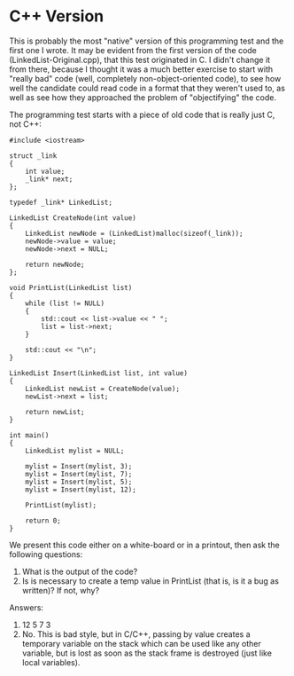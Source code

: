 # C++ Version

This is probably the most "native" version of this programming test and the first one I wrote.  It may be evident from the first version of the code (LinkedList-Original.cpp), that this test originated in
C.  I didn't change it from there, because I thought it was a much better exercise to start with "really bad" code (well, completely non-object-oriented code), to see how well the candidate could read code
in a format that they weren't used to, as well as see how they approached the problem of "objectifying" the code.

The programming test starts with a piece of old code that is really just C, not C++:

```cplus
#include <iostream>

struct _link
{
	int value;
	_link* next;
};

typedef _link* LinkedList;

LinkedList CreateNode(int value)
{
	LinkedList newNode = (LinkedList)malloc(sizeof(_link));
	newNode->value = value;
	newNode->next = NULL;

	return newNode;
};

void PrintList(LinkedList list)
{
	while (list != NULL)
	{
		std::cout << list->value << " ";
		list = list->next;
	}

	std::cout << "\n";
}

LinkedList Insert(LinkedList list, int value)
{
	LinkedList newList = CreateNode(value);
	newList->next = list;

	return newList;
}

int main()
{
	LinkedList mylist = NULL;

	mylist = Insert(mylist, 3);
	mylist = Insert(mylist, 7);
	mylist = Insert(mylist, 5);
	mylist = Insert(mylist, 12);

	PrintList(mylist);

	return 0;
}
```

We present this code either on a white-board or in a printout, then ask the following questions:

1. What is the output of the code?
2. Is is necessary to create a temp value in PrintList (that is, is it a bug as written)?  If not, why?

Answers:

1. 12 5 7 3
2. No.  This is bad style, but in C/C++, passing by value creates a temporary variable on the stack which can be used like any other variable, but is lost as soon as the stack frame is destroyed (just
like local variables).